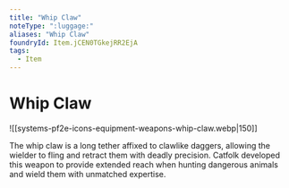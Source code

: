 ```yaml
---
title: "Whip Claw"
noteType: ":luggage:"
aliases: "Whip Claw"
foundryId: Item.jCEN0TGkejRR2EjA
tags:
  - Item
---
```


# Whip Claw
![[systems-pf2e-icons-equipment-weapons-whip-claw.webp|150]]

The whip claw is a long tether affixed to clawlike daggers, allowing the wielder to fling and retract them with deadly precision. Catfolk developed this weapon to provide extended reach when hunting dangerous animals and wield them with unmatched expertise.
